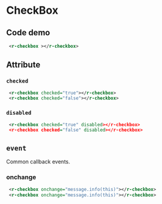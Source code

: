 # CheckBox

## Code demo

<r-checkbox></r-checkbox>

```xml
 <r-checkbox ></r-checkbox>
```

## Attribute

### `checked`

<r-checkbox checked="true"></r-checkbox>
<r-checkbox checked="false"></r-checkbox>

```xml
 <r-checkbox checked="true"></r-checkbox>
 <r-checkbox checked="false"></r-checkbox>
```

### `disabled`

<r-checkbox checked="true" disabled></r-checkbox>
<r-checkbox checked="false" disabled></r-checkbox>

```xml
 <r-checkbox checked="true" disabled></r-checkbox>
 <r-checkbox checked="false" disabled></r-checkbox>
```

## `event`

Common callback events.

### onchange

 <r-checkbox onchange="message.info(this)"></r-checkbox>
 <r-checkbox onchange="message.info(this)"></r-checkbox>

```xml
 <r-checkbox onchange="message.info(this)"></r-checkbox>
 <r-checkbox onchange="message.info(this)"></r-checkbox>
```
